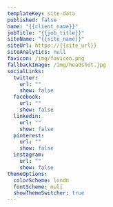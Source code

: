 ```yaml
---
templateKey: site-data
published: false
name: "{{client_name}}"
jobTitle: "{{job_title}}"
siteName: "{{site_name}}"
siteUrl: https://{{site_url}}
siteAnalytics: null
favicon: /img/favicon.png
fallbackImage: /img/headshot.jpg
socialLinks:
  twitter:
    url: ""
    show: false
  facebook:
    url: ""
    show: false
  linkedin:
    url: ""
    show: false
  pinterest:
    url: ""
    show: false
  instagram:
    url: ""
    show: false
themeOptions:
  colorScheme: londn
  fontScheme: muli
  showThemeSwitcher: true
---
```

